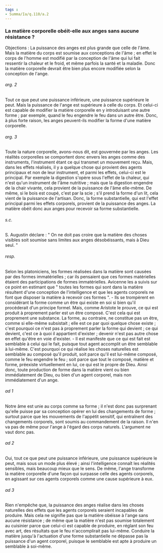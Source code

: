 ```yaml
---
tags : 
- Summa/Ia/q.110/a.2
---
```


### La matière corporelle obéit-elle aux anges sans aucune résistance ?



Objections : La puissance des anges est plus grande que celle de l'âme. Mais la matière du corps est soumise aux conceptions de l'âme ; en effet le corps de l'homme est modifié par la conception de l'âme qui lui fait ressentir la chaleur et le froid, et même parfois la santé et la maladie. Donc la matière corporelle devrait être bien plus encore modifiée selon la conception de l'ange. 

###### arg. 2
Tout ce que peut une puissance inférieure, une puissance supérieure le peut. Mais la puissance de l'ange est supérieure à celle du corps. Et celui-ci est capable de modifier la matière corporelle en y introduisant une autre forme ; par exemple, quand le feu engendre le feu dans un autre être. Donc, à plus forte raison, les anges peuvent-ils modifier la forme d'une matière corporelle. 

###### arg. 3
Toute la nature corporelle, avons-nous dit, est gouvernée par les anges. Les réalités corporelles se comportent donc envers les anges comme des instruments, l'instrument étant ce qui transmet un mouvement reçu. Mais, dans les effets réalisés, il y a quelque chose qui provient des agents principaux et non de leur instrument, et parmi les effets, celui-ci est le principal. Par exemple la digestion s'opère sous l'effet de la chaleur, qui n'est qu'un instrument de l'âme nutritive ; mais que la digestion engendre de la chair vivante, cela provient de la puissance de l'âme elle-même. De même, si le bois est coupé, c'est par la scie ; s'il prend la forme d'un lit, cela vient de la puissance de l'artisan. Donc, la forme substantielle, qui est l'effet principal parmi les effets corporels, provient de la puissance des anges. La matière obéit donc aux anges pour recevoir sa forme substantielle. 

###### s.c.
S. Augustin déclare : " On ne doit pas croire que la matière des choses visibles soit soumise sans limites aux anges désobéissants, mais à Dieu seul. " 

###### resp.
Selon les platoniciens, les formes réalisées dans la matière sont causées par des formes immatérielles ; car ils pensaient que ces formes matérielles étaient des participations de formes immatérielles. Avicenne les a suivis sur ce point en estimant que " toutes les formes qui sont dans la matière résultent d'une conception de l'intelligence et que les agents corporels ne font que disposer la matière à recevoir ces formes ". - Ils se trompèrent en considérant la forme comme un être qui existe en soi si bien qu'il procéderait d'un principe formel. Mais, comme Aristote le prouve, ce qui est produit à proprement parler est un être composé. C'est cela qui est proprement une substance. La forme, au contraire, ne constitue pas un être, comme si elle-même subsistait ; elle est ce par quoi quelque chose existe ; c'est pourquoi ce n'est pas à proprement parler la forme qui devient ; ce qui devient, c'est ce à quoi il appartient d'exister ; devenir n'est pas autre chose en effet qu'être en voie d'exister. - Il est manifeste que ce qui est fait est semblable à celui qui le fait, puisque tout agent accomplit un être semblable à lui-même. C'est pourquoi ce qui réalise les choses naturelles est semblable au composé qu'il produit, soit parce qu'il est lui-même composé, comme le feu engendre le feu ; soit parce que tout le composé, matière et forme, préexiste virtuellement en lui, ce qui est le propre de Dieu. Ainsi donc, toute production de forme dans la matière vient ou bien immédiatement de Dieu, ou bien d'un agent corporel, mais non immédiatement d'un ange. 

###### ad 1
Notre âme est unie au corps comme sa forme ; il n'est donc pas surprenant qu'elle puisse par sa conception opérer en lui des changements de forme ; surtout parce que les mouvements de l'appétit sensitif, qui entraînent des changements corporels, sont soumis au commandement de la raison. Il n'en va pas de même pour l'ange à l'égard des corps naturels. L'argument ne vaut donc pas. 

###### ad 2
Oui, tout ce que peut une puissance inférieure, une puissance supérieure le peut, mais sous un mode plus élevé ; ainsi l'intelligence connaît les réalités sensibles, mais beaucoup mieux que le sens. De même, l'ange transforme la matière corporelle d'une façon qui surpasse celle des agents corporels, en agissant sur ces agents corporels comme une cause supérieure à eux. 

###### ad 3
Rien n'empêche que, la puissance des anges réalise dans les choses naturelles des effets que les agents corporels seraient incapables de produire. Mais cela ne signifie pas que la matière obéisse à l'ange sans aucune résistance ; de même que la matière n'est pas soumise totalement au cuisinier parce que celui-ci est capable de produire, en réglant son feu avec art, des résultats que le feu n'accomplirait pas lui-même. Conduire la matière jusqu'à l'actuation d'une forme substantielle ne dépasse pas la puissance d'un agent corporel, puisque le semblable est apte à produire un semblable à soi-même. 

